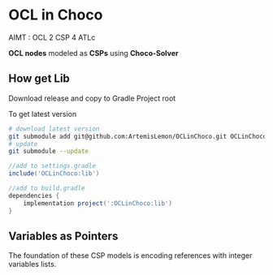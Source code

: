 # OCL in Choco
AIMT : OCL 2 CSP 4 ATLc

**OCL nodes** modeled as **CSPs** using **Choco-Solver**

## How get Lib
Download release and copy to Gradle Project root

To get latest version
```bash
# download latest version
git submodule add git@github.com:ArtemisLemon/OCLinChoco.git OCLinChoco
# update
git submodule --update
```
```groovy
//add to settings.gradle
include('OCLinChoco:lib')

//add to build.gradle
dependencies {
    implementation project(':OCLinChoco:lib')
}
```

## Variables as Pointers
The foundation of these CSP models is encoding references with integer variables lists.


<!-- ## OCL support

- [ ] Collections
  - [ ] c->size()
  - [ ] c->includes(o), c->excludes(o),
  - [ ] c->count(o)
  - [ ] c->includesAll(c2), c->excludesAll(c2)
  - [ ] c->isEmpty(), c->notEmpty()
  - [ ] c->max(), c->min(), c->sum()
  - [ ] c->select(it|pd), c->reject(it|pd)
  - [ ] Sequence
    - [ ] c->asSequence()
    - [ ] sq->
    - [ ] sq->first(), sq->last()
    - [ ] sq->at(i), sq->indexOf(o)
    - [ ] sq->including(e),sq->excluding(e)
    - [ ] sq->subSequence(i1,i2), sq->reverse()
  - [ ] OrderedSet -->

